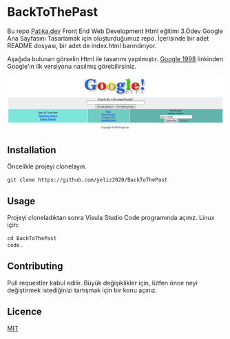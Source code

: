 # BackToThePast
Bu repo [Patika.dev](hhttps://www.patika.dev/) Front End Web Development Html eğitimi 3.Ödev Google Ana Sayfasını Tasarlamak için oluşturduğumuz repo. İçerisinde bir adet README dosyası, bir adet de index.html barındırıyor.

Aşağıda bulunan görselin Html ile tasarımı yapılmıştır. [Google 1998](https://web.archive.org/web/19981202230410if_/http://www.google.com/) linkinden Google'ın ilk versiyonu nasılmış görebilirsiniz.



![Google-1998](https://raw.githubusercontent.com/Kodluyoruz/taskforce/main/html/odev3/figures/googlehomepage.png)
## Installation
Öncelikle projeyi clonelayın.
```
git clone https://github.com/yeliz2020/BackToThePast
````
## Usage
Projeyi cloneladıktan sonra Visula Studio Code programında açınız.
Linux için:
````
cd BackToThePast
code.
````
## Contributing
Pull requestler kabul edilir. Büyük değişiklikler için, lütfen önce neyi değiştirmek istediğinizi tartışmak için bir konu açınız.
## Licence
[MIT](https://docs.github.com/en/github/creating-cloning-and-archiving-repositories/licensing-a-repository#disclaimer)
